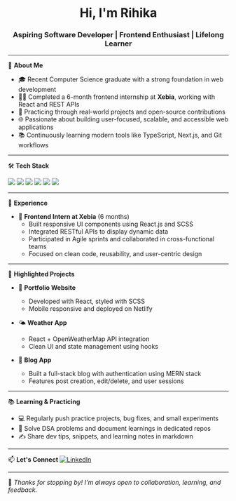 <h1 align="center">Hi, I'm Rihika</h1>
<h3 align="center">Aspiring Software Developer | Frontend Enthusiast | Lifelong Learner</h3>

---

🌱 **About Me**
- 🎓 Recent Computer Science graduate with a strong foundation in web development
- 👩‍💻 Completed a 6-month frontend internship at **Xebia**, working with React and REST APIs
- 🧩 Practicing through real-world projects and open-source contributions
- 🌐 Passionate about building user-focused, scalable, and accessible web applications
- 📚 Continuously learning modern tools like TypeScript, Next.js, and Git workflows

---

🛠️ **Tech Stack**
<p>
  <img src="https://img.shields.io/badge/HTML5-E34F26?style=flat&logo=html5&logoColor=white"/>
  <img src="https://img.shields.io/badge/CSS3-1572B6?style=flat&logo=css3&logoColor=white"/>
  <img src="https://img.shields.io/badge/JavaScript-F7DF1E?style=flat&logo=javascript&logoColor=black"/>
  <img src="https://img.shields.io/badge/React-20232A?style=flat&logo=react&logoColor=61DAFB"/>
  <img src="https://img.shields.io/badge/SCSS-CC6699?style=flat&logo=sass&logoColor=white"/>
  <img src="https://img.shields.io/badge/Git-F05032?style=flat&logo=git&logoColor=white"/>
</p>

---

💼 **Experience**
- 🏢 **Frontend Intern at Xebia** (6 months)
  - Built responsive UI components using React.js and SCSS
  - Integrated RESTful APIs to display dynamic data
  - Participated in Agile sprints and collaborated in cross-functional teams
  - Focused on clean code, reusability, and user-centric design

---

📂 **Highlighted Projects**
<!-- > _All projects available in my repositories — check the pinned section below! -->

- 🔗 **Portfolio Website**
  - Developed with React, styled with SCSS
  - Mobile responsive and deployed on Netlify

- 🌤️ **Weather App**
  - React + OpenWeatherMap API integration
  - Clean UI and state management using hooks

- 📝 **Blog App**
  - Built a full-stack blog with authentication using MERN stack
  - Features post creation, edit/delete, and user sessions

---

📚 **Learning & Practicing**
- 💻 Regularly push practice projects, bug fixes, and small experiments
- 🧠 Solve DSA problems and document learnings in dedicated repos
- ✍️ Share dev tips, snippets, and learning notes in markdown

---

📫 **Let's Connect**
[![LinkedIn](https://img.shields.io/badge/LinkedIn-blue?style=flat&logo=linkedin)](https://linkedin.com/in/rihikajain)
<!--[![Portfolio](https://img.shields.io/badge/Portfolio-000?style=flat&logo=vercel)](https://yourportfolio.com)-->

---

🔖 _Thanks for stopping by! I'm always open to collaboration, learning, and feedback._

